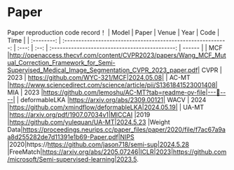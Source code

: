 # Paper 
Paper reproduction code record！
|   Model        |                            Paper                       | Venue | Year |                      Code                      | Time   |
| :--------:     | :----------------------------------------------------------: | :---: | :--: | :--------------------------------------------: | ------ |
|   MCF |http://openaccess.thecvf.com/content/CVPR2023/papers/Wang_MCF_Mutual_Correction_Framework_for_Semi-Supervised_Medical_Image_Segmentation_CVPR_2023_paper.pdf| CVPR | 2023 |  https://github.com/WYC-321/MCF|2024.05.08|
|   AC-MT        |https://www.sciencedirect.com/science/article/pii/S1361841523001408| MIA | 2023 |https://github.com/lemoshu/AC-MT?tab=readme-ov-file|---🤡----|
|   deformableLKA |https://arxiv.org/abs/2309.00121| WACV | 2024 |https://github.com/xmindflow/deformableLKA|2024.05.19|
|     UA-MT |https://arxiv.org/pdf/1907.07034v1|MICCAI |2019 |https://github.com/yulequan/UA-MT|2024.5.23
|Weight Data|https://proceedings.neurips.cc/paper_files/paper/2020/file/f7ac67a9aa8d255282de7d11391e1b69-Paper.pdf|NIPS |2020|https://https://github.com/jason718/semi-sup|2024.5.28
|FreeMatch|https://arxiv.org/abs/2205.07246|ICLR|2023|https://github.com/microsoft/Semi-supervised-learning|2023.5.

 
